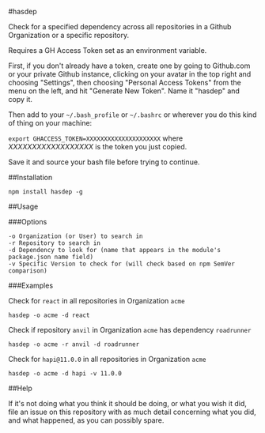 #hasdep

Check for a specified dependency across all repositories in a Github Organization
or a specific repository.

Requires a GH Access Token set as an environment variable.

First, if you don't already have a token, create one by going to Github.com or your private
Github instance, clicking on your avatar in the top right and choosing "Settings", then choosing
"Personal Access Tokens" from the menu on the left, and hit "Generate New Token". Name it "hasdep"
and copy it.

Then add to your `~/.bash_profile` or `~/.bashrc` or wherever you do this kind of thing on your machine:

`export GHACCESS_TOKEN=XXXXXXXXXXXXXXXXXXXXX` where _XXXXXXXXXXXXXXXXXX_ is the token you just copied.

Save it and source your bash file before trying to continue.

##Installation

`npm install hasdep -g`

##Usage

###Options

```
-o Organization (or User) to search in
-r Repository to search in
-d Dependency to look for (name that appears in the module's package.json name field)
-v Specific Version to check for (will check based on npm SemVer comparison)
```

###Examples

Check for `react` in all repositories in Organization `acme`

```
hasdep -o acme -d react
```

Check if repository `anvil` in Organization `acme` has dependency `roadrunner`

```
hasdep -o acme -r anvil -d roadrunner
```

Check for `hapi@11.0.0` in all repositories in Organization `acme`

```
hasdep -o acme -d hapi -v 11.0.0
```

##Help

If it's not doing what you think it should be doing, or what you wish it did,
file an issue on this repository with as much detail concerning what you did,
and what happened, as you can possibly spare.

